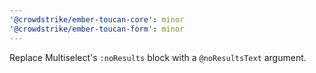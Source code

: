 ```yaml
---
'@crowdstrike/ember-toucan-core': minor
'@crowdstrike/ember-toucan-form': minor
---
```


Replace Multiselect's `:noResults` block with a `@noResultsText` argument.
